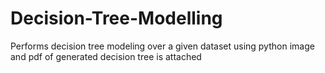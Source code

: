 # Decision-Tree-Modelling
Performs decision tree modeling over a given dataset using python
image and pdf of generated decision tree is attached

